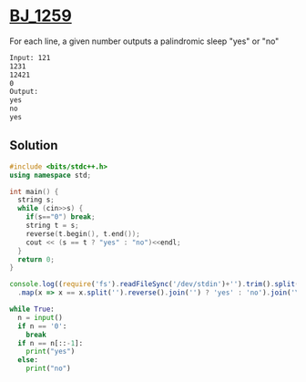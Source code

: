 # [BJ_1259](https://acmicpc.net/problem/1259)

For each line, a given number outputs a palindromic sleep "yes" or "no"

```txt
Input: 121
1231
12421
0
Output:
yes
no
yes
```

## Solution

```cpp
#include <bits/stdc++.h>
using namespace std;

int main() {
  string s;
  while (cin>>s) {
    if(s=="0") break;
    string t = s;
    reverse(t.begin(), t.end());
    cout << (s == t ? "yes" : "no")<<endl;
  }
  return 0;
}
```

```js
console.log((require('fs').readFileSync('/dev/stdin')+'').trim().split('\n').slice(0, -1)
  .map(x => x == x.split('').reverse().join('') ? 'yes' : 'no').join('\n'))
```

```py
while True:
  n = input()
  if n == '0':
    break
  if n == n[::-1]:
    print("yes")
  else:
    print("no")
```
